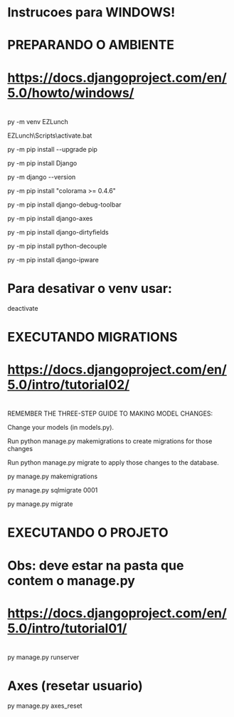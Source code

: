 # Instrucoes para WINDOWS!

#
#   PREPARANDO O AMBIENTE
#   https://docs.djangoproject.com/en/5.0/howto/windows/
#

py -m venv EZLunch

EZLunch\Scripts\activate.bat

py -m pip install --upgrade pip

py -m pip install Django

py -m django --version

py -m pip install "colorama >= 0.4.6"

py -m pip install django-debug-toolbar

py -m pip install django-axes

py -m pip install django-dirtyfields

py -m pip install python-decouple

py -m pip install django-ipware

# Para desativar o venv usar:
deactivate

#   EXECUTANDO MIGRATIONS
#   https://docs.djangoproject.com/en/5.0/intro/tutorial02/
#
REMEMBER THE THREE-STEP GUIDE TO MAKING MODEL CHANGES:

Change your models (in models.py).

Run python manage.py makemigrations to create migrations for those changes

Run python manage.py migrate to apply those changes to the database.

py manage.py makemigrations <appName>

py manage.py sqlmigrate <appName> 0001

py manage.py migrate


#   EXECUTANDO O PROJETO
#   Obs: deve estar na pasta que contem o manage.py
#   https://docs.djangoproject.com/en/5.0/intro/tutorial01/
#
py manage.py runserver

# Axes (resetar usuario)
py manage.py axes_reset